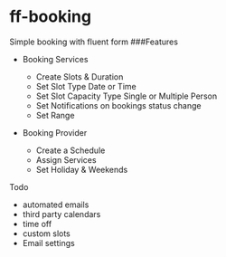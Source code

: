 # ff-booking
 Simple booking with fluent form
###Features
* Booking Services
  * Create Slots & Duration
  * Set Slot Type Date or Time
  * Set Slot Capacity Type Single or Multiple Person 
  * Set Notifications on bookings status change
  * Set Range
  
* Booking Provider
  * Create a Schedule
  * Assign Services
  * Set Holiday & Weekends

Todo
* automated emails 
* third party calendars
* time off
* custom slots
* Email settings

